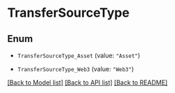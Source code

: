 # TransferSourceType

## Enum


* `TransferSourceType_Asset` (value: `"Asset"`)

* `TransferSourceType_Web3` (value: `"Web3"`)


[[Back to Model list]](../README.md#documentation-for-models) [[Back to API list]](../README.md#documentation-for-api-endpoints) [[Back to README]](../README.md)



